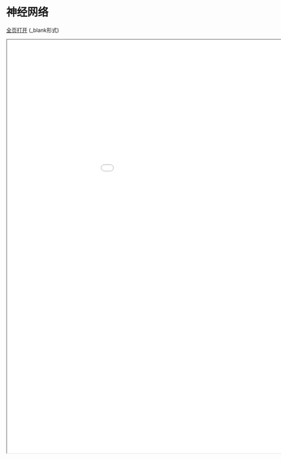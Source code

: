 
# 神经网络
<a href="/texpdf/part-mldl-chap-ANN.html" target="_blank">全页打开</a> (_blank形式)
<div class="pdf-class">
    <iframe  src=/texpdf/part-mldl-chap-ANN.html width="1100" height="1100">
    </iframe>
</div>
